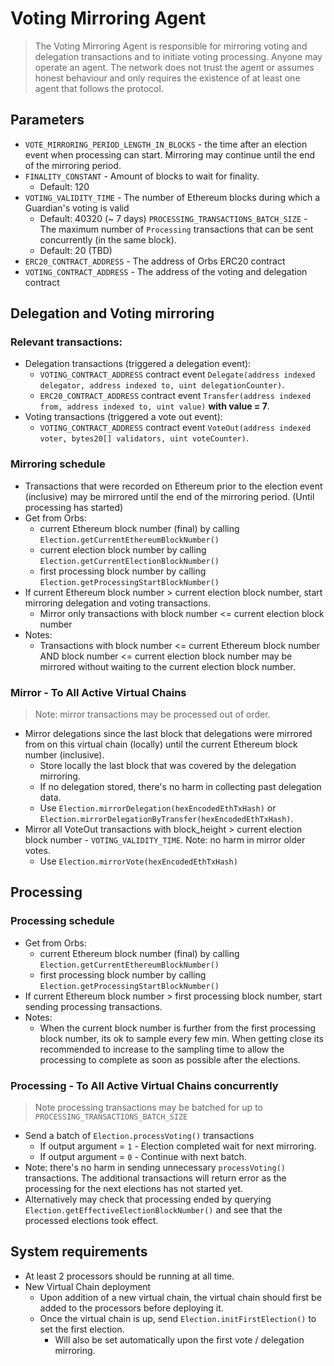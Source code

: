 # Voting Mirroring Agent 
> The Voting Mirroring Agent is responsible for mirroring voting and delegation transactions and to initiate voting processing. Anyone may operate an agent. The network does not trust the agent or assumes honest behaviour and only requires the existence of at least one agent that follows the protocol.

## Parameters
* `VOTE_MIRRORING_PERIOD_LENGTH_IN_BLOCKS` - the time after an election event when processing can start. Mirroring may continue until the end of the mirroring period.
* `FINALITY_CONSTANT` - Amount of blocks to wait for finality.
  * Default: 120
* `VOTING_VALIDITY_TIME` - The number of Ethereum blocks during which a Guardian's voting is valid
  * Default: 40320 (~ 7 days)
`PROCESSING_TRANSACTIONS_BATCH_SIZE` - The maximum number of `Processing` transactions that can be sent concurrently (in the same block).
  * Default: 20 (TBD)
* `ERC20_CONTRACT_ADDRESS` - The address of Orbs ERC20 contract
* `VOTING_CONTRACT_ADDRESS` - The address of the voting and delegation contract

## Delegation and Voting mirroring

### Relevant transactions:
* Delegation transactions (triggered a delegation event): 
  * `VOTING_CONTRACT_ADDRESS` contract event `Delegate(address indexed delegator, address indexed to, uint delegationCounter)`.
  * `ERC20_CONTRACT_ADDRESS` contract event `Transfer(address indexed from, address indexed to, uint value)` **with value = 7**. 
* Voting transactions (triggered a vote out event):
  * `VOTING_CONTRACT_ADDRESS` contract event `VoteOut(address indexed voter, bytes20[] validators, uint voteCounter)`.

### Mirroring schedule 
* Transactions that were recorded on Ethereum prior to the election event (inclusive) may be mirrored until the end of the mirroring period. (Until processing has started)
* Get from Orbs:
  * current Ethereum block number (final) by calling `Election.getCurrentEthereumBlockNumber()`
  * current election block number by calling `Election.getCurrentElectionBlockNumber()`
  * first processing block number by calling `Election.getProcessingStartBlockNumber()`
* If current Ethereum block number > current election block number, start mirroring delegation and voting transactions.
  * Mirror only transactions with block number <= current election block number
* Notes: 
  * Transactions with block number <= current Ethereum block number AND block number <= current election block number may be mirrored without waiting to the current election block number.

### Mirror - **To All Active Virtual Chains**
> Note: mirror transactions may be processed out of order.
* Mirror delegations since the last block that delegations were mirrored from on this virtual chain (locally) until the current Ethereum block number (inclusive).
  * Store locally the last block that was covered by the delegation mirroring. 
  * If no delegation stored, there's no harm in collecting past delegation data.
  * Use `Election.mirrorDelegation(hexEncodedEthTxHash)` or `Election.mirrorDelegationByTransfer(hexEncodedEthTxHash)`.
* Mirror all VoteOut transactions with block_height > current election block number - `VOTING_VALIDITY_TIME`. Note: no harm in mirror older votes.
  * Use `Election.mirrorVote(hexEncodedEthTxHash)`

## Processing

### Processing schedule 
* Get from Orbs:
  * current Ethereum block number (final) by calling `Election.getCurrentEthereumBlockNumber()`
  * first processing block number by calling `Election.getProcessingStartBlockNumber()`
* If current Ethereum block number > first processing block number, start sending processing transactions.
* Notes: 
  * When the current block number is further from the first processing block number, its ok to sample every few min. When getting close its recommended to increase to the sampling time to allow the processing to complete as soon as possible after the elections.
  
### Processing - **To All Active Virtual Chains concurrently** 
> Note processing transactions may be batched for up to `PROCESSING_TRANSACTIONS_BATCH_SIZE`
* Send a batch of `Election.processVoting()` transactions
  * If output argument = `1` - Election completed wait for next mirroring.
  * If output argument = `0` - Continue with next batch.
* Note: there's no harm in sending unnecessary `processVoting()` transactions. The additional transactions will return error as the processing for the next elections has not started yet.
* Alternatively may check that processing ended by querying `Election.getEffectiveElectionBlockNumber()` and see that the processed elections took effect.

## System requirements 
* At least 2 processors should be running at all time.
* New Virtual Chain deployment 
  * Upon addition of a new virtual chain, the virtual chain should first be added to the processors before deploying it.
  * Once the virtual chain is up, send `Election.initFirstElection()` to set the first election.
    * Will also be set automatically upon the first vote / delegation mirroring.


 

